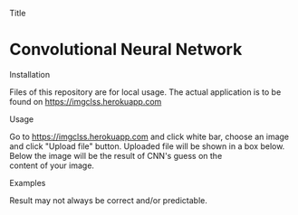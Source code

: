Title
# Convolutional Neural Network

Installation

Files of this repository are for local usage. The actual application is to be found on https://imgclss.herokuapp.com 
 
Usage

Go to https://imgclss.herokuapp.com and click white bar, choose an image and click "Upload file" button. 
Uploaded file will be shown in a box below. Below the image will be the result of CNN's guess on the  
content of your image. 
 
Examples

Result may not always be correct and/or predictable.
